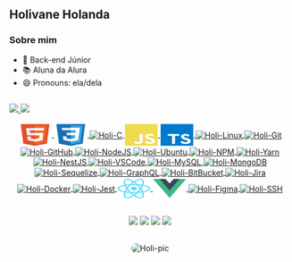 ## Holivane Holanda

### Sobre mim
- 🔭 Back-end Júnior
- 📚 Aluna da Alura
- 😄 Pronouns: ela/dela
##
<div style="display: inline_block" >
  <a href="https://github.com/holivane">
  <img height="180em" src="https://github-readme-stats.vercel.app/api?username=holivane&show_icons=true&theme=dracula&include_all_commits=true&count_private=true"/>
  <img height="180em" src="https://github-readme-stats.vercel.app/api/top-langs/?username=holivane&layout=compact&langs_count=7&theme=dracula"/>
</div>
  
  <div align="center" style="display: inline_block"><br>
    <img align="center" alt="Holi-HTML" height="40" width="60" src="https://raw.githubusercontent.com/devicons/devicon/master/icons/html5/html5-original.svg">
    <img align="center" alt="Holi-CSS" height="40" width="60" src="https://raw.githubusercontent.com/devicons/devicon/master/icons/css3/css3-original.svg">
    <img align="center" alt="Holi-C" height="40" width="60" src="https://cdn.jsdelivr.net/gh/devicons/devicon/icons/c/c-plain.svg" />
    <img align="center" alt="Holi-JavaScript" height="40" width="60" src="https://raw.githubusercontent.com/devicons/devicon/master/icons/javascript/javascript-plain.svg">
    <img align="center" alt="Holi-TypeScript" height="40" width="60" src="https://raw.githubusercontent.com/devicons/devicon/master/icons/typescript/typescript-plain.svg">
    <img align="center" alt="Holi-Linux" height="40" width="60" src="https://cdn.jsdelivr.net/gh/devicons/devicon/icons/linux/linux-original.svg">    
    <img align="center" alt="Holi-Git" height="40" width="60" src="https://cdn.jsdelivr.net/gh/devicons/devicon/icons/git/git-original.svg" />
    <img align="center" alt="Holi-GitHub" height="40" width="60" src="https://cdn.jsdelivr.net/gh/devicons/devicon/icons/github/github-original.svg">
    <img align="center" alt="Holi-NodeJS" height="40" width="60" src="https://cdn.jsdelivr.net/gh/devicons/devicon/icons/nodejs/nodejs-plain.svg">
    <img align="center" alt="Holi-Ubuntu" height="40" width="60" src="https://cdn.jsdelivr.net/gh/devicons/devicon/icons/ubuntu/ubuntu-plain.svg" />
    <img align="center" alt="Holi-NPM" height="40" width="60" src="https://cdn.jsdelivr.net/gh/devicons/devicon/icons/npm/npm-original-wordmark.svg">
    <img align="center" alt="Holi-Yarn" height="40" width="60" src="https://cdn.jsdelivr.net/gh/devicons/devicon/icons/yarn/yarn-original.svg" />
    <img align="center" alt="Holi-NestJS" height="40" width="60" src="https://cdn.jsdelivr.net/gh/devicons/devicon/icons/nestjs/nestjs-plain.svg" />
    <img align="center" alt="Holi-VSCode" height="40" width="60" src="https://cdn.jsdelivr.net/gh/devicons/devicon/icons/vscode/vscode-original.svg" />
    <img align="center" alt="Holi-MySQL" height="40" width="60" src="https://cdn.jsdelivr.net/gh/devicons/devicon/icons/mysql/mysql-plain.svg">
    <img align="center" alt="Holi-MongoDB" height="40" width="60" src="https://cdn.jsdelivr.net/gh/devicons/devicon/icons/mongodb/mongodb-plain-wordmark.svg" />
    <img align="center" alt="Holi-Sequelize" height="40" width="60" src="https://cdn.jsdelivr.net/gh/devicons/devicon/icons/sequelize/sequelize-original.svg" />
    <img align="center" alt="Holi-GraphQL" height="40" width="60" src="https://cdn.jsdelivr.net/gh/devicons/devicon/icons/graphql/graphql-plain.svg" />
    <img align="center" alt="Holi-BitBucket" height="40" width="60" src="https://cdn.jsdelivr.net/gh/devicons/devicon/icons/bitbucket/bitbucket-original.svg" />
    <img align="center" alt="Holi-Jira" height="40" width="60" src="https://cdn.jsdelivr.net/gh/devicons/devicon/icons/jira/jira-original.svg" />
    <img align="center" alt="Holi-Docker" height="40" width="60" src="https://cdn.jsdelivr.net/gh/devicons/devicon/icons/docker/docker-original.svg" />
    <img align="center" alt="Holi-Jest" height="40" width="60" src="https://cdn.jsdelivr.net/gh/devicons/devicon/icons/jest/jest-plain.svg" />
    <img align="center" alt="Holi-React" height="40" width="60" src="https://raw.githubusercontent.com/devicons/devicon/master/icons/react/react-original.svg">
    <img align="center" alt="Holi-VUE" height="40" width="60" src="https://raw.githubusercontent.com/devicons/devicon/master/icons/vuejs/vuejs-original.svg">
    <img align="center" alt="Holi-Figma" height="40" width="60" src="https://cdn.jsdelivr.net/gh/devicons/devicon/icons/figma/figma-original.svg" />
    <img align="center" alt="Holi-SSH" height="40" width="60" src="https://cdn.jsdelivr.net/gh/devicons/devicon/icons/ssh/ssh-original-wordmark.svg" />
</div>
  
     
<!--    
  <img align="center" alt="Holi-Python" height="60" width="80" src="https://raw.githubusercontent.com/devicons/devicon/master/icons/python/python-original.svg">
  <img align="center" alt="Holi-Csharp" height="60" width="80" src="https://raw.githubusercontent.com/devicons/devicon/master/icons/csharp/csharp-original.svg">


-->
  
##
  
  <div align="center">
  <a href="https://www.twitch.tv/nane_holi" target="_blank"><img src="https://img.shields.io/badge/Twitch-9146FF?style=for-the-badge&logo=twitch&logoColor=white" target="_blank"></a>
 <a href="https://discord.gg/holivane" target="_blank"><img src="https://img.shields.io/badge/Discord-7289DA?style=for-the-badge&logo=discord&logoColor=white" target="_blank"></a> 
  <a href = "mailto:holivane@gmail.com"><img src="https://img.shields.io/badge/-Gmail-%23333?style=for-the-badge&logo=gmail&logoColor=white" target="_blank"></a>
  <a href="https://www.linkedin.com/in/holivaneholanda" target="_blank"><img src="https://img.shields.io/badge/-LinkedIn-%230077B5?style=for-the-badge&logo=linkedin&logoColor=white" target="_blank"></a> 
</div>  
  
## 
  
<div align="center" style="display: inline_block" >
<img aling="center" alt="Holi-pic" height="200" style="border-radius:100px;" src="https://i.picasion.com/pic91/303b6ca8e079f5a4bdde73781719660d.gif">
</div> <br>
  

  
  <!-- 
  <a href="https://www.youtube.com/channel/UCoOLVaMTUQcjf1KgZiqp6aw" target="_blank"><img src="https://img.shields.io/badge/YouTube-FF0000?style=for-the-badge&logo=youtube&logoColor=white" target="_blank"></a>




-->
    
    
